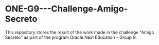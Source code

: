 # ONE-G9---Challenge-Amigo-Secreto
This repository stores the result of the work made in the challenge "Amigo Secreto" as part of the program Oracle Next Education - Group 9.
